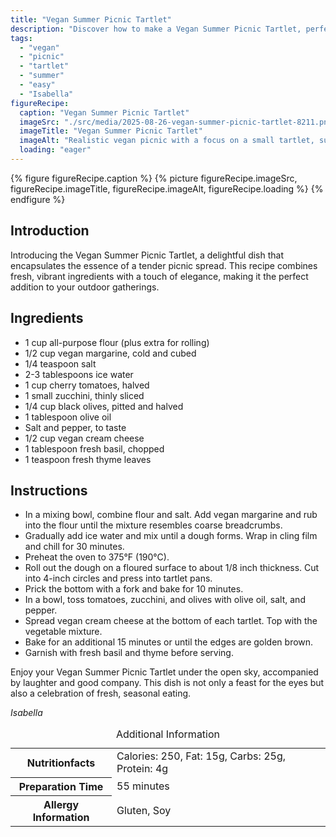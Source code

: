 ```yaml
---
title: "Vegan Summer Picnic Tartlet"
description: "Discover how to make a Vegan Summer Picnic Tartlet, perfect for outdoor gatherings. A delightful blend of fresh vegetables and vegan cream cheese in a crisp tartlet."
tags:
  - "vegan"
  - "picnic"
  - "tartlet"
  - "summer"
  - "easy"
  - "Isabella"
figureRecipe: 
  caption: "Vegan Summer Picnic Tartlet"
  imageSrc: "./src/media/2025-08-26-vegan-summer-picnic-tartlet-8211.png"
  imageTitle: "Vegan Summer Picnic Tartlet"
  imageAlt: "Realistic vegan picnic with a focus on a small tartlet, surrounded by fresh basil, cherry tomatoes, and a linen napkin on a wooden table, under sunny skies."
  loading: "eager"
---
```


{% figure figureRecipe.caption %}
{% picture figureRecipe.imageSrc, figureRecipe.imageTitle, figureRecipe.imageAlt, figureRecipe.loading %}
{% endfigure %}

## Introduction

Introducing the Vegan Summer Picnic Tartlet, a delightful dish that encapsulates the essence of a tender picnic spread. This recipe combines fresh, vibrant ingredients with a touch of elegance, making it the perfect addition to your outdoor gatherings.

## Ingredients

- 1 cup all-purpose flour (plus extra for rolling)
- 1/2 cup vegan margarine, cold and cubed
- 1/4 teaspoon salt
- 2-3 tablespoons ice water
- 1 cup cherry tomatoes, halved
- 1 small zucchini, thinly sliced
- 1/4 cup black olives, pitted and halved
- 1 tablespoon olive oil
- Salt and pepper, to taste
- 1/2 cup vegan cream cheese
- 1 tablespoon fresh basil, chopped
- 1 teaspoon fresh thyme leaves

## Instructions

- In a mixing bowl, combine flour and salt. Add vegan margarine and rub into the flour until the mixture resembles coarse breadcrumbs.
- Gradually add ice water and mix until a dough forms. Wrap in cling film and chill for 30 minutes.
- Preheat the oven to 375°F (190°C).
- Roll out the dough on a floured surface to about 1/8 inch thickness. Cut into 4-inch circles and press into tartlet pans.
- Prick the bottom with a fork and bake for 10 minutes.
- In a bowl, toss tomatoes, zucchini, and olives with olive oil, salt, and pepper.
- Spread vegan cream cheese at the bottom of each tartlet. Top with the vegetable mixture.
- Bake for an additional 15 minutes or until the edges are golden brown.
- Garnish with fresh basil and thyme before serving.

Enjoy your Vegan Summer Picnic Tartlet under the open sky, accompanied by laughter and good company. This dish is not only a feast for the eyes but also a celebration of fresh, seasonal eating.

*Isabella*

<table><caption class='sr-only'>Additional Information</caption><tr><th>Nutritionfacts</th><td>Calories: 250, Fat: 15g, Carbs: 25g, Protein: 4g&nbsp;</td></tr><tr><th>Preparation Time</th><td>55 minutes&nbsp;</td></tr><tr><th>Allergy Information</th><td>Gluten, Soy&nbsp;</td></tr></table>

